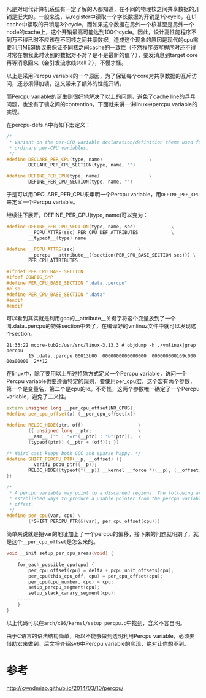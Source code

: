 
凡是对现代计算机系统有一定了解的人都知道，在不同的物理核之间共享数据的开销是挺大的。一般来说，从register中读取一个字长数据的开销是1个cycle，在L1 cache中读取的开销是3个cycle，而如果这个数据在另外一个核甚至是另外一个node的cache上，这个开销最高可能达到100个cycle。因此，设计高性能程序不到万不得已时不应该在不同核之间共享数据。造成这个现象的原因是现代的cpu需要利用MESI协议来保证不同核之间cache的一致性（不然程序员写程序时还不得时常在想我此时读到的数据对不对？是不是最新的值？），要发消息到target core再等消息回来（会引发流水线stall？），不慢才怪。

以上是采用Percpu variable的一个原因，为了保证每个core对共享数据的互斥访问，还必须得加锁，这又带来了额外的性能开销。

而Percpu variable的诞生则很好地解决了以上的问题，避免了cache line的乒乓问题，也没有了锁之间的contention。下面就来讲一讲linux中percpu variable的实现。

在percpu-defs.h中有如下宏定义：

```cpp
/*
 * Variant on the per-CPU variable declaration/definition theme used for
 * ordinary per-CPU variables.
 */
#define DECLARE_PER_CPU(type, name)                 \
        DECLARE_PER_CPU_SECTION(type, name, "")

#define DEFINE_PER_CPU(type, name)                  \
        DEFINE_PER_CPU_SECTION(type, name, "")
```

于是可以用DECLARE_PER_CPU来申明一个Percpu variable，用`DEFINE_PER_CPU`来定义一个Percpu variable。

继续往下展开，DEFINE_PER_CPU(type, name)可以变为：

```cpp
#define DEFINE_PER_CPU_SECTION(type, name, sec)             \
        __PCPU_ATTRS(sec) PER_CPU_DEF_ATTRIBUTES            \
        __typeof__(type) name

#define __PCPU_ATTRS(sec)                       \
        __percpu __attribute__((section(PER_CPU_BASE_SECTION sec))) \
        PER_CPU_ATTRIBUTES

#ifndef PER_CPU_BASE_SECTION
#ifdef CONFIG_SMP
#define PER_CPU_BASE_SECTION ".data..percpu"
#else
#define PER_CPU_BASE_SECTION ".data"
#endif
#endif
```

可以看到其实就是利用gcc的__attribute__关键字将这个变量放到了一个叫.data..percpu的特殊section中去了，在编译好的vmlinuz文件中就可以发现这个section。

```
21:33:22 mcore-tub2:/usr/src/linux-3.13.3 # objdump -h ./vmlinux|grep percpu
        15 .data..percpu 00013b00  0000000000000000  000000000169c000  00a00000  2**12
```

在linux中，除了要用以上所述特殊方式定义一个Percpu variable，访问一个Percpu variable也要遵循特定的规则，要使用per_cpu宏，这个宏有两个参数，第一个是变量名，第二个是cpu的id。不奇怪，这两个参数唯一确定了一个Percpu variable，避免了二义性。

```cpp
extern unsigned long __per_cpu_offset[NR_CPUS];
#define per_cpu_offset(x) (__per_cpu_offset[x])

#define RELOC_HIDE(ptr, off)                    \
        ({ unsigned long __ptr;                 \
        __asm__ ("" : "=r"(__ptr) : "0"(ptr));  \
        (typeof(ptr)) (__ptr + (off)); })

/* Weird cast keeps both GCC and sparse happy. */
#define SHIFT_PERCPU_PTR(__p, __offset) ({                                  \
        __verify_pcpu_ptr((__p));                                           \
        RELOC_HIDE((typeof(*(__p)) __kernel __force *)(__p), (__offset));   \
})

/*
 * A percpu variable may point to a discarded regions. The following are
 * established ways to produce a usable pointer from the percpu variable
 * offset.
 */
#define per_cpu(var, cpu) \
        (*SHIFT_PERCPU_PTR(&(var), per_cpu_offset(cpu)))
```

简单来说就是把var的地址加上了一个percpu的偏移，接下来的问题就明朗了，就是这个`__per_cpu_offset`是怎么来的。

```cpp
void __init setup_per_cpu_areas(void) {
    ......
    for_each_possible_cpu(cpu) {
        per_cpu_offset(cpu) = delta + pcpu_unit_offsets[cpu];
        per_cpu(this_cpu_off, cpu) = per_cpu_offset(cpu);
        per_cpu(cpu_number, cpu) = cpu;
        setup_percpu_segment(cpu);
        setup_stack_canary_segment(cpu);
    ......
    }
}
```

以上代码可以在`arch/x86/kernel/setup_percpu.c`中找到，含义不言自明。

由于C语言的语法结构简单，所以不能够做到透明利用Percpu variable，必须要借助宏来做到。后文将介绍sv6中Percpu variable的实现，绝对让你想不到。

# 参考

http://cwndmiao.github.io/2014/03/10/percpu/